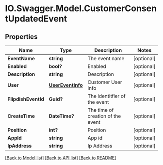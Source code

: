 # IO.Swagger.Model.CustomerConsentUpdatedEvent
## Properties

Name | Type | Description | Notes
------------ | ------------- | ------------- | -------------
**EventName** | **string** | The event name | [optional] 
**Enabled** | **bool?** | Enabled | [optional] 
**Description** | **string** | Description | [optional] 
**User** | [**UserEventInfo**](UserEventInfo.md) | Customer User info | [optional] 
**FlipdishEventId** | **Guid?** | The identitfier of the event | [optional] 
**CreateTime** | **DateTime?** | The time of creation of the event | [optional] 
**Position** | **int?** | Position | [optional] 
**AppId** | **string** | App id | [optional] 
**IpAddress** | **string** | Ip Address | [optional] 

[[Back to Model list]](../README.md#documentation-for-models) [[Back to API list]](../README.md#documentation-for-api-endpoints) [[Back to README]](../README.md)

